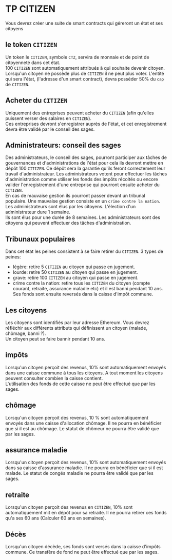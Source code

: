 # **TP CITIZEN**

Vous devrez créer une suite de smart contracts qui géreront un état et ses citoyens

## **le token `CITIZEN`**

Un token le `CITIZEN`, symbole `CTZ`, servira de monnaie et de point de citoyenneté dans cet état.  
100 `CITIZEN` sont automatiquement attribués à qui souhaite devenir citoyen.
Lorsqu'un citoyen ne possède plus de `CITIZEN` il ne peut plus voter.
L'entité qui sera l'état, (l'adresse d'un smart contract), devra posséder 50% du `cap` de `CITIZEN`.

## **Acheter du `CITIZEN`**

Uniquement des entreprises peuvent acheter du `CITIZEN` (afin qu'elles puissent verser des salaires en `CITIZEN`).  
Ces entreprises devront s'enregistrer auprès de l'état, et cet enregistrement devra être validé par le conseil des sages.

## **Administrateurs: conseil des sages**

Des administrateurs, le conseil des sages, pourront participer aux tâches de gouvernances et d'administrations de l'état pour cela ils devront mettre en dépôt 100 `CITIZEN`.
Ce dépôt sera la garantie qu'ils feront correctement leur travail d'administrateur.
Les administrateurs votent pour effectuer les tâches d'administration comme utiliser les fonds des impôts récoltés ou encore valider l'enregistrement d'une entreprise qui pourront ensuite acheter du `CITIZEN`.  
En cas de mauvaise gestion ils pourront passer devant un tribunal populaire.
Une mauvaise gestion consiste en un `crime contre la nation`.  
Les administrateurs sont élus par les citoyens. L'élection d'un administrateur dure 1 semaine.  
Ils sont élus pour une durée de 8 semaines.
Les administrateurs sont des citoyens qui peuvent effectuer des tâches d'administration.

## **Tribunaux populaires**

Dans cet état les peines consistent à se faire retirer du `CITIZEN`.
3 types de peines:

- légère: retire 5 `CITIZEN` au citoyen qui passe en jugement.
- lourde: retire 50 `CITIZEN` au citoyen qui passe en jugement.
- grave: retire 100 `CITIZEN` au citoyen qui passe en jugement.
- crime contre la nation: retire tous les `CITIZEN` du citoyen (compte courant, retraite, assurance maladie etc) et il est banni pendant 10 ans. Ses fonds sont ensuite reversés dans la caisse d'impôt commune.

## **Les citoyens**

Les citoyens sont identifiés par leur adresse Ethereum.
Vous devrez réfléchir aux différents attributs qui définissent un citoyen (malade, chômage, banni ?).  
Un citoyen peut se faire bannir pendant 10 ans.

## **impôts**

Lorsqu'un citoyen perçoit des revenus, 10% sont automatiquement envoyés dans une caisse commune à tous les citoyens.
A tout moment les citoyens peuvent consulter combien la caisse contient.  
L'utilisation des fonds de cette caisse ne peut être effectué que par les sages.

## **chômage**

Lorsqu'un citoyen perçoit des revenus, 10 % sont automatiquement envoyés dans une caisse d'allocation chômage. Il ne pourra en bénéficier que si il est au chômage.
Le statut de chômeur ne pourra être validé que par les sages.

## **assurance maladie**

Lorsqu'un citoyen perçoit des revenus, 10% sont automatiquement envoyés dans sa caisse d'assurance maladie. Il ne pourra en bénéficier que si il est malade.
Le statut de congés maladie ne pourra être validé que par les sages.

## **retraite**

Lorsqu'un citoyen perçoit des revenus en `CITIZEN`, 10% sont automatiquement mit en dépôt pour sa retraite. Il ne pourra retirer ces fonds qu'a ses 60 ans (Calculer 60 ans en semaines).

## **Décès**

Lorsqu'un citoyen décède, ses fonds sont versés dans la caisse d'impôts commune.
Ce transfère de fond ne peut être effectué que par les sages.
